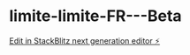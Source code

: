 # limite-limite-FR---Beta

[Edit in StackBlitz next generation editor ⚡️](https://stackblitz.com/~/github.com/Alexisvri/limite-limite-FR---Beta)